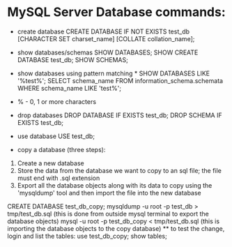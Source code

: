 # MySQL Server Database commands:

- create database
  CREATE DATABASE IF NOT EXISTS test_db
  [CHARACTER SET charset_name]
  [COLLATE collation_name];

- show databases/schemas
  SHOW DATABASES;
  SHOW CREATE DATABASE test_db;
  SHOW SCHEMAS;

- show databases using pattern matching \*
  SHOW DATABASES LIKE '%test%';
  SELECT schema_name FROM information_schema.schemata WHERE schema_name LIKE 'test%';

* % - 0, 1 or more characters

- drop databases
  DROP DATABASE IF EXISTS test_db;
  DROP SCHEMA IF EXISTS test_db;

- use database
  USE test_db;

- copy a database (three steps):

1. Create a new database
2. Store the data from the database we want to copy to an sql file; the file must end with .sql extension
3. Export all the database objects along with its data to copy using the 'mysqldump' tool and then import the file into the new database

CREATE DATABASE test_db_copy;
mysqldump -u root -p test_db > tmp/test_db.sql (this is done from outside mysql terminal to export the database objects)
mysql -u root -p test_db_copy < tmp/test_db.sql (this is importing the database objects to the copy database)
\*\* to test the change, login and list the tables:
use test_db_copy;
show tables;
